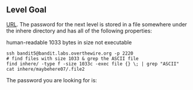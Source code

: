 ## Level Goal

[URL](https://overthewire.org/wargames/bandit/bandit6.html).
The password for the next level is stored in a file somewhere under the inhere directory and has all of the following properties:

human-readable
1033 bytes in size
not executable

```shell
ssh bandit5@bandit.labs.overthewire.org -p 2220
# find files with size 1033 & grep the ASCII file
find inhere/ -type f -size 1033c -exec file {} \; | grep "ASCII"
cat inhere/maybehere07/.file2
```
The password you are looking for is: <!-- HWasnPhtq9AVKe0dmk45nxy20cvUa6EG -->